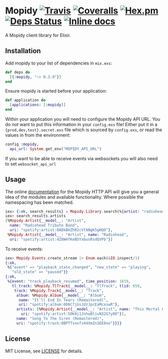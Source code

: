 # Mopidy [![Travis](https://img.shields.io/travis/trestrantham/mopidy.svg?maxAge=2592000&style=flat-square)](https://travis-ci.org/trestrantham/mopidy) [![Coveralls](https://img.shields.io/coveralls/trestrantham/mopidy.svg?maxAge=2592000&style=flat-square)](https://coveralls.io/github/trestrantham/mopidy) [![Hex.pm](https://img.shields.io/hexpm/v/mopidy.svg?maxAge=2592000&style=flat-square)](https://hex.pm/packages/mopidy) [![Deps Status](https://beta.hexfaktor.org/badge/all/github/trestrantham/mopidy.svg)](https://beta.hexfaktor.org/github/trestrantham/mopidy) [![Inline docs](http://inch-ci.org/github/trestrantham/mopidy.svg)](http://inch-ci.org/github/trestrantham/mopidy)

A Mopidy client library for Elixir.

## Installation

Add mopidy to your list of dependencies in `mix.exs`:

```elixir
def deps do
  [{:mopidy, "~> 0.3.0"}]
end
```

Ensure mopidy is started before your application:

```elixir
def application do
  [applications: [:mopidy]]
end
```

Within your application you will need to configure the Mopidy API URL. You do
*not* want to put this information in your `config.exs` file! Either put it in a
`{prod,dev,test}.secret.exs` file which is sourced by `config.exs`, or read the
values in from the environment:

```elixir
config :mopidy,
  api_url: System.get_env("MOPIDY_API_URL")
```

If you want to be able to receive events via websockets you will also need to set `websocket_api_url` 

## Usage

The online [documentation][doc] for the Mopidy HTTP API will give you a general
idea of the modules and available functionality. Where possible the namespacing
has been matched.

```elixir
iex> {:ok, search_results} = Mopidy.Library.search(%{artist: "radiohead"}, ["spotify:"])
iex> search_results.artists
[%Mopidy.Artist{__model__: "Artist",
  name: "Radiohead Tribute Band",
  uri: "spotify:artist:0ADkBHZhR2cVfANgK5gHQO"},
 %Mopidy.Artist{__model__: "Artist", name: "Radiohead",
  uri: "spotify:artist:4Z8W4fKeB5YxbusRsdQVPb"}]
```

To receive events:
```elixir
iex> Mopidy.Events.create_stream |> Enum.each(&IO.inspect/1)
{:ok,
 %{"event" => "playback_state_changed", "new_state" => "playing",
   "old_state" => "paused"}}
{:ok,
 %{event: "track_playback_resumed", time_position: 1819,
   tl_track: %Mopidy.TlTrack{__model__: "TlTrack", tlid: 658,
    track: %Mopidy.Track{__model__: "Track",
     album: %Mopidy.Album{__model__: "Album",
      name: "It'll End In Tears (Remastered)",
      uri: "spotify:album:6D6C7jGsJdzJpcEaMcxswR"},
     artists: [%Mopidy.Artist{__model__: "Artist", name: "This Mortal Coil",
       uri: "spotify:artist:5OK8j1JnhoBlivN32G7yOO"}],
     name: "Song To The Siren (Remastered)",
     uri: "spotify:track:0BPTTsnnfz44XmZn3EE0oo"}}}}
```
## License

MIT License, see [LICENSE](LICENSE) for details.

[doc]: https://docs.mopidy.com/en/latest/api/http/#http-api
